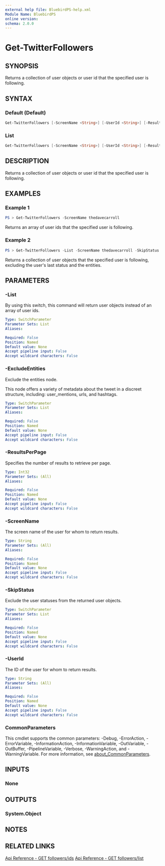 ```yaml
---
external help file: BluebirdPS-help.xml
Module Name: BluebirdPS
online version:
schema: 2.0.0
---
```


# Get-TwitterFollowers

## SYNOPSIS

Returns a collection of user objects or user id that the specified user is following.

## SYNTAX

### Default (Default)

```powershell
Get-TwitterFollowers [-ScreenName <String>] [-UserId <String>] [-ResultsPerPage <Int32>] [<CommonParameters>]
```

### List

```powershell
Get-TwitterFollowers [-ScreenName <String>] [-UserId <String>] [-ResultsPerPage <Int32>] [-List] [-SkipStatus] [-ExcludeEntities] [<CommonParameters>]
```

## DESCRIPTION

Returns a collection of user objects or user id that the specified user is following.

## EXAMPLES

### Example 1

```powershell
PS > Get-TwitterFollowers -ScreenName thedavecarroll
```

Returns an array of user ids that the specified user is following.

### Example 2

```powershell
PS > Get-TwitterFollowers -List -ScreenName thedavecarroll -SkipStatus -ExcludeEntities
```

Returns a collection of user objects that the specified user is following, excluding the user's last status and the entities.

## PARAMETERS

### -List

By using this switch, this command will return user objects instead of an array of user ids.

```yaml
Type: SwitchParameter
Parameter Sets: List
Aliases:

Required: False
Position: Named
Default value: None
Accept pipeline input: False
Accept wildcard characters: False
```

### -ExcludeEntities

Exclude the entities node.

This node offers a variety of metadata about the tweet in a discreet structure, including: user_mentions, urls, and hashtags.

```yaml
Type: SwitchParameter
Parameter Sets: List
Aliases:

Required: False
Position: Named
Default value: None
Accept pipeline input: False
Accept wildcard characters: False
```

### -ResultsPerPage

Specifies the number of results to retrieve per page.

```yaml
Type: Int32
Parameter Sets: (All)
Aliases:

Required: False
Position: Named
Default value: None
Accept pipeline input: False
Accept wildcard characters: False
```

### -ScreenName

The screen name of the user for whom to return results.

```yaml
Type: String
Parameter Sets: (All)
Aliases:

Required: False
Position: Named
Default value: None
Accept pipeline input: False
Accept wildcard characters: False
```

### -SkipStatus

Exclude the user statuses from the returned user objects.

```yaml
Type: SwitchParameter
Parameter Sets: List
Aliases:

Required: False
Position: Named
Default value: None
Accept pipeline input: False
Accept wildcard characters: False
```

### -UserId

The ID of the user for whom to return results.

```yaml
Type: String
Parameter Sets: (All)
Aliases:

Required: False
Position: Named
Default value: None
Accept pipeline input: False
Accept wildcard characters: False
```

### CommonParameters

This cmdlet supports the common parameters: -Debug, -ErrorAction, -ErrorVariable, -InformationAction, -InformationVariable, -OutVariable, -OutBuffer, -PipelineVariable, -Verbose, -WarningAction, and -WarningVariable. For more information, see [about_CommonParameters](http://go.microsoft.com/fwlink/?LinkID=113216).

## INPUTS

### None

## OUTPUTS

### System.Object
## NOTES

## RELATED LINKS

[Api Reference - GET followers/ids](https://developer.twitter.com/en/docs/twitter-api/v1/accounts-and-users/follow-search-get-users/api-reference/get-followers-ids)
[Api Reference - GET followers/list](https://developer.twitter.com/en/docs/twitter-api/v1/accounts-and-users/follow-search-get-users/api-reference/get-followers-list)
